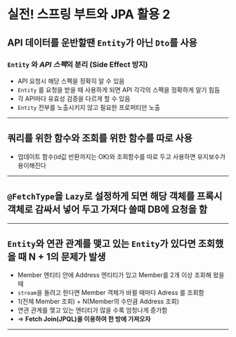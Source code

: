 # 실전! 스프링 부트와 JPA 활용 2

## API 데이터를 운반할땐 `Entity`가 아닌 `Dto`를 사용
### `Entity` 와 *API 스펙*의 분리 (Side Effect 방지)
* API 요청시 해당 스펙을 정확히 알 수 있음
* `Entity` 를 요청을 받을 때 사용하게 되면 API 각각의 스펙을 정확하게 알기 힘듬
* 각 API마다 유효성 검증을 다르게 할 수 있음
* `Entity` 전부를 노출시키지 않고 필요한 프로퍼티만 노출
---

## 쿼리를 위한 함수와 조회를 위한 함수를 따로 사용
* 업데이트 함수(id값 반환까지는 OK)와 조회함수를 따로 두고 사용하면 유지보수가 용이해진다
---

## `@FetchType`을 `Lazy`로 설정하게 되면 해당 객체를 프록시 객체로 감싸서 넣어 두고 가져다 쓸때 DB에 요청을 함
---

## `Entity`와 연관 관계를 맺고 있는 `Entity`가 있다면 조회했을 때 N + 1의 문제가 발생
* Member 엔티티 안에 Address 엔티티가 있고 Member를 2개 이상 조회해 왔을 때  
* `stream`을 돌려고 한다면 Member 객체가 바뀔 때마다 Adress 를 조회함  
* 1(전체 Member 조회) + N(Member의 수만큼 Address 조회)  
* 연관 관계를 맺고 있는 엔티티가 많을 수록 엄청나게 증가함  
*  => **Fetch Join(JPQL)을 이용하여 한 방에 가져오자**
---